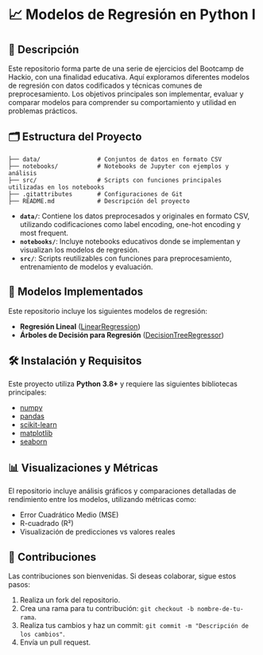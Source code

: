 # 📈 Modelos de Regresión en Python I

## 📖 Descripción

Este repositorio forma parte de una serie de ejercicios del Bootcamp de Hackio, con una finalidad educativa. Aquí exploramos diferentes modelos de regresión con datos codificados y técnicas comunes de preprocesamiento. Los objetivos principales son implementar, evaluar y comparar modelos para comprender su comportamiento y utilidad en problemas prácticos.

## 🗂️ Estructura del Proyecto

```
├── data/                # Conjuntos de datos en formato CSV
├── notebooks/           # Notebooks de Jupyter con ejemplos y análisis
├── src/                 # Scripts con funciones principales utilizadas en los notebooks
├── .gitattributes       # Configuraciones de Git
├── README.md            # Descripción del proyecto
```

- **`data/`**: Contiene los datos preprocesados y originales en formato CSV, utilizando codificaciones como label encoding, one-hot encoding y most frequent.
- **`notebooks/`**: Incluye notebooks educativos donde se implementan y visualizan los modelos de regresión.
- **`src/`**: Scripts reutilizables con funciones para preprocesamiento, entrenamiento de modelos y evaluación.

## 🚀 Modelos Implementados

Este repositorio incluye los siguientes modelos de regresión:
- **Regresión Lineal** ([LinearRegression](https://scikit-learn.org/stable/modules/generated/sklearn.linear_model.LinearRegression.html))
- **Árboles de Decisión para Regresión** ([DecisionTreeRegressor](https://scikit-learn.org/stable/modules/generated/sklearn.tree.DecisionTreeRegressor.html))

## 🛠️ Instalación y Requisitos

Este proyecto utiliza **Python 3.8+** y requiere las siguientes bibliotecas principales:

- [numpy](https://numpy.org/doc/)
- [pandas](https://pandas.pydata.org/docs/)
- [scikit-learn](https://scikit-learn.org/stable/)
- [matplotlib](https://matplotlib.org/stable/contents.html)
- [seaborn](https://seaborn.pydata.org/)

## 📊 Visualizaciones y Métricas

El repositorio incluye análisis gráficos y comparaciones detalladas de rendimiento entre los modelos, utilizando métricas como:

- Error Cuadrático Medio (MSE)
- R-cuadrado (R²)
- Visualización de predicciones vs valores reales

## 🤝 Contribuciones

Las contribuciones son bienvenidas. Si deseas colaborar, sigue estos pasos:

1. Realiza un fork del repositorio.
2. Crea una rama para tu contribución: `git checkout -b nombre-de-tu-rama`.
3. Realiza tus cambios y haz un commit: `git commit -m "Descripción de los cambios"`.
4. Envía un pull request.
 
